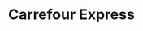 ---
title: "Carrefour Express"
url: /madrid/carrefour-express-calle-padre-xifre/
shop: Lebensmittel
---